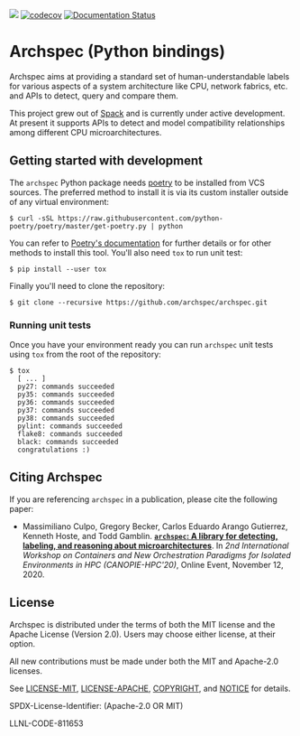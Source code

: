 [![](https://github.com/archspec/archspec/workflows/Unit%20tests/badge.svg)](https://github.com/archspec/archspec/actions)
[![codecov](https://codecov.io/gh/archspec/archspec/branch/master/graph/badge.svg)](https://codecov.io/gh/archspec/archspec)
[![Documentation Status](https://readthedocs.org/projects/archspec/badge/?version=latest)](https://archspec.readthedocs.io/en/latest/?badge=latest)


# Archspec (Python bindings)

Archspec aims at providing a standard set of human-understandable labels for
various aspects of a system architecture  like CPU, network fabrics, etc. and
APIs to detect, query and compare them.

This project grew out of [Spack](https://spack.io/) and is currently under
active development. At present it supports APIs to detect and model
compatibility relationships among different CPU microarchitectures.

## Getting started with development

The `archspec` Python package needs [poetry](https://python-poetry.org/) to
be installed from VCS sources. The preferred method to install it is via
its custom installer outside of any virtual environment:
```console
$ curl -sSL https://raw.githubusercontent.com/python-poetry/poetry/master/get-poetry.py | python
```
You can refer to [Poetry's documentation](https://python-poetry.org/docs/#installation)
for further details or for other methods to install this tool. You'll also need `tox`
to run unit test:
```console
$ pip install --user tox
```
Finally you'll need to clone the repository:
```console
$ git clone --recursive https://github.com/archspec/archspec.git
```

### Running unit tests
Once you have your environment ready you can run `archspec` unit tests
using ``tox`` from the root of the repository:
```console
$ tox
  [ ... ]
  py27: commands succeeded
  py35: commands succeeded
  py36: commands succeeded
  py37: commands succeeded
  py38: commands succeeded
  pylint: commands succeeded
  flake8: commands succeeded
  black: commands succeeded
  congratulations :)
```

## Citing Archspec

If you are referencing `archspec` in a publication, please cite the following
paper:

 * Massimiliano Culpo, Gregory Becker, Carlos Eduardo Arango Gutierrez, Kenneth
   Hoste, and Todd Gamblin.
   [**`archspec`: A library for detecting, labeling, and reasoning about
   microarchitectures**](https://tgamblin.github.io/pubs/archspec-canopie-hpc-2020.pdf).
   In *2nd International Workshop on Containers and New Orchestration Paradigms
   for Isolated Environments in HPC (CANOPIE-HPC'20)*, Online Event, November
   12, 2020.

## License

Archspec is distributed under the terms of both the MIT license and the
Apache License (Version 2.0). Users may choose either license, at their
option.

All new contributions must be made under both the MIT and Apache-2.0
licenses.

See [LICENSE-MIT](https://github.com/archspec/archspec/blob/master/LICENSE-MIT),
[LICENSE-APACHE](https://github.com/archspec/archspec/blob/master/LICENSE-APACHE),
[COPYRIGHT](https://github.com/archspec/archspec/blob/master/COPYRIGHT), and
[NOTICE](https://github.com/archspec/archspec/blob/master/NOTICE) for details.

SPDX-License-Identifier: (Apache-2.0 OR MIT)

LLNL-CODE-811653
